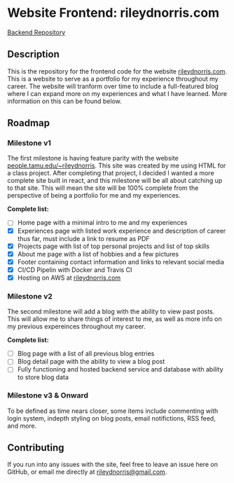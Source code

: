 # Website Frontend: rileydnorris.com
[Backend Repository](https://github.com/rileydnorris/rileydnorris.com-backend)

## Description
This is the repository for the frontend code for the website [rileydnorris.com](rileydnorris.com). This is a website to serve as a portfolio for my experience throughout my career. The website will tranform over time to include a full-featured blog where I can expand more on my experiences and what I have learned. More information on this can be found below.

## Roadmap

### Milestone v1
The first milestone is having feature parity with the website [people.tamu.edu/~rileydnorris](people.tamu.edu/~rileydnorris). This site was created by me using HTML for a class project. After completing that project, I decided I wanted a more complete site built in react, and this milestone will be all about catching up to that site. This will mean the site will be 100% complete from the perspective of being a portfolio for me and my experiences.

**Complete list:**
- [ ] Home page with a minimal intro to me and my experiences
- [x] Experiences page with listed work experience and description of career thus far, must include a link to resume as PDF
- [x] Projects page with list of top personal projects and list of top skills
- [x] About me page with a list of hobbies and a few pictures
- [x] Footer containing contact information and links to relevant social media
- [x] CI/CD Pipelin with Docker and Travis CI
- [x] Hosting on AWS at [rileydnorris.com](rileydnorris.com)

### Milestone v2
The second milestone will add a blog with the ability to view past posts. This will allow me to share things of interest to me, as well as more info on my previous expereinces throughout my career.

**Complete list:**
- [ ] Blog page with a list of all previous blog entries
- [ ] Blog detail page with the ability to view a blog post
- [ ] Fully functioning and hosted backend service and database with ability to store blog data

### Milestone v3 & Onward
To be defined as time nears closer, some items include commenting with login system, indepth styling on blog posts, email notifictions, RSS feed, and more.

## Contributing
If you run into any issues with the site, feel free to leave an issue here on GitHub, or email me directly at [rileydnorris@gmail.com](mailto:rileydnorris@gmail.com).

